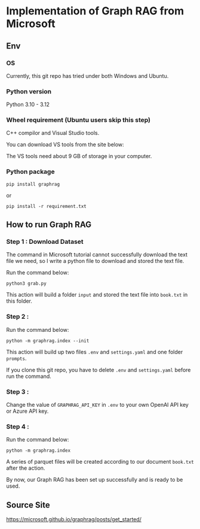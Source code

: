 # Implementation of Graph RAG from Microsoft

## Env

### OS

Currently, this git repo has tried under both Windows and Ubuntu.

### Python version

Python 3.10 - 3.12

### Wheel requirement (Ubuntu users skip this step)

C++ compilor and Visual Studio tools.

You can download VS tools from the site below:

The VS tools need about 9 GB of storage in your computer.

### Python package

```pip install graphrag```

or

```pip install -r requirement.txt```

## How to run Graph RAG

### Step 1 : Download Dataset

The command in Microsoft tutorial cannot successfully download the text file we need, so I write a python file to download and stored the text file.

Run the command below:

```python3 grab.py```

This action will build a folder ```input``` and stored the text file into ```book.txt``` in this folder.


### Step 2 : 

Run the command below:

```python -m graphrag.index --init```

This action will build up two files ```.env``` and ```settings.yaml``` and one folder ```prompts```.

If you clone this git repo, you have to delete ```.env``` and ```settings.yaml``` before run the command.

### Step 3 :

Change the value of ```GRAPHRAG_API_KEY``` in ```.env``` to your own OpenAI API key or Azure API key.

### Step 4 :

Run the command below:

```python -m graphrag.index```

A series of parquet files will be created according to our document ```book.txt``` after the action.

By now, our Graph RAG has been set up successfully and is ready to be used.

## Source Site

https://microsoft.github.io/graphrag/posts/get_started/
